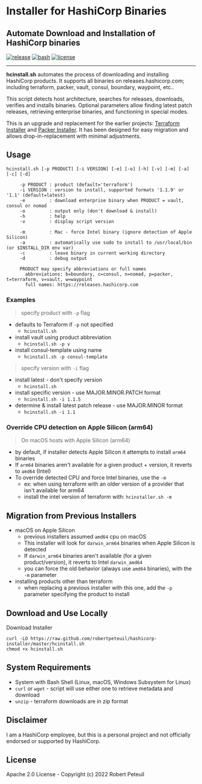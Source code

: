 # Installer for HashiCorp Binaries

## Automate Download and Installation of HashiCorp binaries

<!-- [![release](https://img.shields.io/badge/release-1.0.0--beta.2-2067b8)](https://github.com/robertpeteuil/hashicorp-installer) -->
[![release](https://img.shields.io/github/release/robertpeteuil/hashicorp-installer?colorB=2067b8)](https://github.com/robertpeteuil/hashicorp-installer)
[![bash](https://img.shields.io/badge/language-bash-89e051.svg?style=flat-square)](https://github.com/robertpeteuil/hashicorp-installer)
[![license](https://img.shields.io/github/license/robertpeteuil/hashicorp-installer?colorB=2067b8)](https://github.com/robertpeteuil/hashicorp-installer)

---

**hcinstall.sh** automates the process of downloading and installing HashiCorp products.  It supports all binaries on releases.hashicorp.com; including terraform, packer, vault, consul, boundary, waypoint, etc..

This script detects host architecture, searches for releases, downloads, verifies and installs binaries.  Optional parameters allow finding latest patch releases, retrieving enterprise binaries, and functioning in special modes.

This is an upgrade and replacement for the earlier projects: [Terraform Installer](https://github.com/robertpeteuil/terraform-installer) and [Packer Installer](https://github.com/robertpeteuil/packer-installer).  It has been designed for easy migration and allows drop-in-replacement with minimal adjustments.

## Usage

```text
hcinstall.sh [-p PRODUCT] [-i VERSION] [-e] [-o] [-h] [-v] [-m] [-a] [-c] [-d]

     -p PRODUCT : product (default='terraform')
     -i VERSION : version to install, supported formats '1.1.9' or '1.1' (default=latest)
     -e         : download enterprise binary when PRODUCT = vault, consul or nomad
     -o         : output only (don't download & install)
     -h         : help
     -v         : display script version

     -m         : Mac - force Intel binary (ignore detection of Apple Silicon)
     -a         : automatically use sudo to install to /usr/local/bin (or $INSTALL_DIR env var)
     -c         : leave binary in current working directory
     -d         : debug output

     PRODUCT may specify abbreviations or full names
       abbreviations: b=boundary, c=consul, n=nomad, p=packer, t=terraform, v=vault, w=waypoint
       full names: https://releases.hashicorp.com
```

### Examples

> specify product with `-p` flag

- defaults to Terraform if `-p` not specified
  - `hcinstall.sh`
- install vault using product abbreviation
  - `hcinstall.sh -p v`
- install consul-template using name
  - `hcinstall.sh -p consul-template`

> specify version with `-i` flag

- install latest - don't specify version
  - `hcinstall.sh`
- install specific version - use MAJOR.MINOR.PATCH format
  - `hcinstall.sh -i 1.1.5`
- determine & install latest patch release - use MAJOR.MINOR format
  - `hcinstall.sh -i 1.1`

### Override CPU detection on Apple Silicon (arm64)

> On macOS hosts with Apple Silicon (arm64)

- by default, if installer detects Apple Silicon it attempts to install `arm64` binaries
- If `arm64` binaries aren't available for a given product + version, it reverts to `amd64` (Intel)
- To override detected CPU and force Intel binaries, use the `-m`
  - ex: when using terraform with an older version of a provider that isn't available for arm64
  - install the intel version of terraform with: `hcinstaller.sh -m`

## Migration from Previous Installers

- macOS on Apple Silicon
  - previous installers assumed `amd64` cpu on macOS
  - This installer will look for `darwin_arm64` binaries when Apple Silicon is detected
  - If `darwin_arm64` binaries aren't available (for a given product/version), it reverts to Intel `darwin_amd64`
  - you can force the old behavior (always use `amd64` binaries), with the `-m` parameter
- installing products other than terraform
  - when replacing a previous installer with this one, add the `-p` parameter specifying the product to install

## Download and Use Locally

Download Installer

``` shell
curl -LO https://raw.github.com/robertpeteuil/hashicorp-installer/master/hcinstall.sh
chmod +x hcinstall.sh
```

## System Requirements

- System with Bash Shell (Linux, macOS, Windows Subsystem for Linux)
- `curl` or `wget` - script will use either one to retrieve metadata and download
- `unzip` - terraform downloads are in zip format

## Disclaimer

I am a HashiCorp employee, but this is a personal project and not officially endorsed or supported by HashiCorp.

## License

Apache 2.0 License - Copyright (c) 2022    Robert Peteuil

